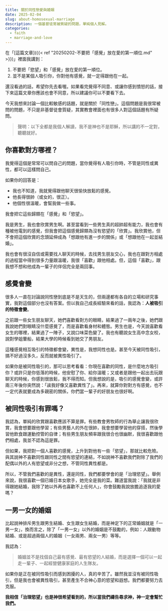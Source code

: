 ```yaml
---
title: 關於同性戀愛與婚姻
date: 2025-02-04
slug: about-homosexual-marriage
description: 一個基督徒常被質疑的問題，單純個人見解。
categories:
  - faith
  - marriage-and-love
---
```


在「[這篇文章]({{< ref "20250202-不要把「感覺」放在愛的第一順位.md" >}})」裡面我講到：

1. 不要把「慾望」和「感覺」放在愛的第一順位。
2. 並不是某個人吸引你，你對他有感覺，就一定得跟他在一起。

還沒看過的話，希望你先去看喔。如果看完覺得不同意、或讓你感到憤怒的話，接下來這篇文章你應該也會不同意，所以建議你可以不要看下去。

今天我想來討論一個比較敏感的話題，就是關於「同性戀」。這個問題是我很常被問的問題，不只是非基督徒會質疑，其實教會裡面也有很多人對這個話題有所疑問。

> 聲明：以下全都是我個人解讀，我不是神也不是耶穌，所以講的不一定對，聽聽就好。

## 你喜歡對方哪裡？

我覺得這個是常常可以問自己的問題，當你覺得有人吸引你時，不管是同性或異性，都可以這樣問自己。

如果你的回答是：

- 我也不知道，我就覺得跟他聊天很愉快放鬆的感覺。
- 他長得很帥（或女的，很正）。
- 他個性很溫暖，會幫我做一些事。

我會把它這些歸類在「感覺」和「慾望」。

我是男生，我也會欣賞男生啊。甚至當看到一些男生真的超帥超有能力，我也會有種被他電到的感覺，但我會把這個感覺歸類為沒有慾望的「欣賞」。我欣賞他，但不會把這個欣賞的念頭延伸成為「想跟他有進一步的關係」或「想跟他在一起並結婚」。

我也會有很沒自信或需要找人聊天的時候，去找男生朋友交心，我也在跟對方相處的過程當中得到很多力量跟溫暖，我很「喜歡」跟他相處。但，這個「喜歡」，跟我想不想和他成為一輩子的伴侶完全是兩回事。

## 感覺會變

很多人一直在討論說同性戀到底是不是天生的，但兩邊都有各自的立場和研究事實，我對這個部分也沒有答案。但以我自己成長經驗來看的話，我認為：**人被吸引的特徵會變**。

之前跟一些女生朋友聊天，她們喜歡看對方的眼睛，結果過了一兩年之後，她們跟我說她們對眼睛沒什麼感覺了，而是喜歡看身材和體態。男生也是，今天說喜歡看女生的哪裡，結果過了一陣子，又說口味菜色變了。我也有聽說女生高中念女校，說對學姐暈船，結果大學的時候看到她交了男朋友。

這種感覺相互吸引的特徵都會變，異性是，我想同性也是。甚至今天被同性吸引，搞不好過沒多久，反而就被異性吸引了。

如果你是被同性吸引的，那可以思考看看：你現在喜歡的同性，是什麼地方吸引你？或許只是你低落的時候，他安慰了你、給你溫暖；又或者是跟他一起出去玩跟聊天的時候，你感到很放鬆，我不得而知。但我想說的是，吸引的感覺會變，或許兩三年後你突然說：「誒我好像又喜歡異性了」。再來，就算你對對方有感覺，也不一定代表就要成為多親密的關係，你們當一輩子的好朋友也很好啊。

## 被同性吸引有罪嗎？

我認為，單純的欣賞跟喜歡應該不算是罪。有些教會男牧師的行為舉止讓我很欣賞，我會想要跟他學習；有些男藝人的外在很帥，我會想要學習他的穿搭，然後學習他飲食跟運動控管的自律；有些男生朋友頻率跟我很合也很幽默，我很喜歡跟他們相處，我並不認為這是罪。

但如果，我把對一個人喜歡的感覺，上升到對他有一些「慾望」，那就比較危險。與其說神不喜歡同性跟同性之間有慾望的連結，不如說神不喜歡我們對除了我們的配偶以外的人有慾望或非分之想，不管同性異性都是。

所以，不管我們喜歡的是異性，還是同性，我們都要學會的是「治理慾望」。舉例來說，我很喜歡一個已婚日本女歌手，她完全是我的菜。難道當我說：「我就是非得跟她結婚，我除了她以外再也喜歡不上任何人」，你會鼓勵我說放膽追逐我的愛嗎？

## 一男一女的婚姻

比起說神排斥男生跟男生結婚、女生跟女生結婚，而是神定下的正常婚姻就是「一男一女」，換而言之，除了「一男一女」以外的婚姻是不鼓勵的，例如：人跟動物結婚、或是超過兩個人的婚姻（一女兩男、兩女一男）等等。

我認為：

> 婚姻並不是找個自己最有感覺、最有慾望的人結婚，而是選擇一個可以一起走一輩子、一起經營健康家庭的人生隊友。

如果你是正在被同性吸引而感到困擾的人，真的辛苦了。雖然我並沒有被同性吸引，但是我也會被異性吸引，甚至產生不合神心意的慾望和遐想。我們都要努力去克服。

**我相信「治理慾望」也是神很希望看到的，所以當我們禱告尋求神，神一定會幫忙我們。**

